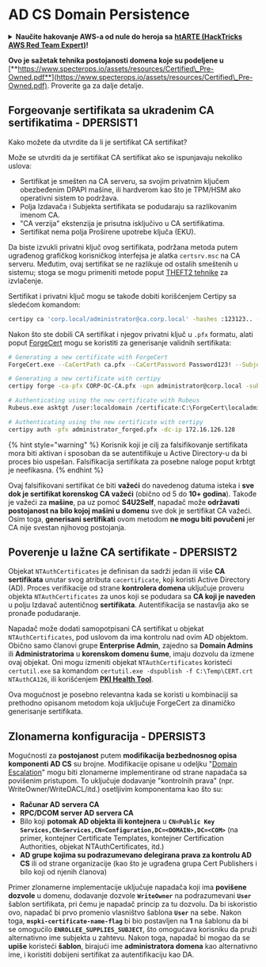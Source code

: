 # AD CS Domain Persistence

<details>

<summary><strong>Naučite hakovanje AWS-a od nule do heroja sa</strong> <a href="https://training.hacktricks.xyz/courses/arte"><strong>htARTE (HackTricks AWS Red Team Expert)</strong></a><strong>!</strong></summary>

Drugi načini podrške HackTricks-u:

* Ako želite da vidite **vašu kompaniju reklamiranu na HackTricks-u** ili **preuzmete HackTricks u PDF formatu** proverite [**SUBSCRIPTION PLANS**](https://github.com/sponsors/carlospolop)!
* Nabavite [**zvanični PEASS & HackTricks swag**](https://peass.creator-spring.com)
* Otkrijte [**The PEASS Family**](https://opensea.io/collection/the-peass-family), našu kolekciju ekskluzivnih [**NFT-ova**](https://opensea.io/collection/the-peass-family)
* **Pridružite se** 💬 [**Discord grupi**](https://discord.gg/hRep4RUj7f) ili [**telegram grupi**](https://t.me/peass) ili nas **pratite** na **Twitter-u** 🐦 [**@carlospolopm**](https://twitter.com/hacktricks\_live)**.**
* **Podelite svoje hakovanje trikove slanjem PR-ova na** [**HackTricks**](https://github.com/carlospolop/hacktricks) i [**HackTricks Cloud**](https://github.com/carlospolop/hacktricks-cloud) github repozitorijume.

</details>

**Ovo je sažetak tehnika postojanosti domena koje su podeljene u** [**https://www.specterops.io/assets/resources/Certified\_Pre-Owned.pdf**](https://www.specterops.io/assets/resources/Certified\_Pre-Owned.pdf). Proverite ga za dalje detalje.

## Forgeovanje sertifikata sa ukradenim CA sertifikatima - DPERSIST1

Kako možete da utvrdite da li je sertifikat CA sertifikat?

Može se utvrditi da je sertifikat CA sertifikat ako se ispunjavaju nekoliko uslova:

* Sertifikat je smešten na CA serveru, sa svojim privatnim ključem obezbeđenim DPAPI mašine, ili hardverom kao što je TPM/HSM ako operativni sistem to podržava.
* Polja Izdavača i Subjekta sertifikata se podudaraju sa razlikovanim imenom CA.
* "CA verzija" ekstenzija je prisutna isključivo u CA sertifikatima.
* Sertifikat nema polja Proširene upotrebe ključa (EKU).

Da biste izvukli privatni ključ ovog sertifikata, podržana metoda putem ugrađenog grafičkog korisničkog interfejsa je alatka `certsrv.msc` na CA serveru. Međutim, ovaj sertifikat se ne razlikuje od ostalih smeštenih u sistemu; stoga se mogu primeniti metode poput [THEFT2 tehnike](certificate-theft.md#user-certificate-theft-via-dpapi-theft2) za izvlačenje.

Sertifikat i privatni ključ mogu se takođe dobiti korišćenjem Certipy sa sledećom komandom:

```bash
certipy ca 'corp.local/administrator@ca.corp.local' -hashes :123123.. -backup
```

Nakon što ste dobili CA sertifikat i njegov privatni ključ u `.pfx` formatu, alati poput [ForgeCert](https://github.com/GhostPack/ForgeCert) mogu se koristiti za generisanje validnih sertifikata:

```bash
# Generating a new certificate with ForgeCert
ForgeCert.exe --CaCertPath ca.pfx --CaCertPassword Password123! --Subject "CN=User" --SubjectAltName localadmin@theshire.local --NewCertPath localadmin.pfx --NewCertPassword Password123!

# Generating a new certificate with certipy
certipy forge -ca-pfx CORP-DC-CA.pfx -upn administrator@corp.local -subject 'CN=Administrator,CN=Users,DC=CORP,DC=LOCAL'

# Authenticating using the new certificate with Rubeus
Rubeus.exe asktgt /user:localdomain /certificate:C:\ForgeCert\localadmin.pfx /password:Password123!

# Authenticating using the new certificate with certipy
certipy auth -pfx administrator_forged.pfx -dc-ip 172.16.126.128
```

{% hint style="warning" %}
Korisnik koji je cilj za falsifikovanje sertifikata mora biti aktivan i sposoban da se autentifikuje u Active Directory-u da bi proces bio uspešan. Falsifikacija sertifikata za posebne naloge poput krbtgt je neefikasna.
{% endhint %}

Ovaj falsifikovani sertifikat će biti **važeći** do navedenog datuma isteka i **sve dok je sertifikat korenskog CA važeći** (obično od 5 do **10+ godina**). Takođe je važeći za **mašine**, pa uz pomoć **S4U2Self**, napadač može **održavati postojanost na bilo kojoj mašini u domenu** sve dok je sertifikat CA važeći.\
Osim toga, **generisani sertifikati** ovom metodom **ne mogu biti povučeni** jer CA nije svestan njihovog postojanja.

## Poverenje u lažne CA sertifikate - DPERSIST2

Objekat `NTAuthCertificates` je definisan da sadrži jedan ili više **CA sertifikata** unutar svog atributa `cacertificate`, koji koristi Active Directory (AD). Proces verifikacije od strane **kontrolera domena** uključuje proveru objekta `NTAuthCertificates` za unos koji se podudara sa **CA koji je naveden** u polju Izdavač autentičnog **sertifikata**. Autentifikacija se nastavlja ako se pronađe podudaranje.

Napadač može dodati samopotpisani CA sertifikat u objekat `NTAuthCertificates`, pod uslovom da ima kontrolu nad ovim AD objektom. Obično samo članovi grupe **Enterprise Admin**, zajedno sa **Domain Admins** ili **Administratorima** u **korenskom domenu šume**, imaju dozvolu da izmene ovaj objekat. Oni mogu izmeniti objekat `NTAuthCertificates` koristeći `certutil.exe` sa komandom `certutil.exe -dspublish -f C:\Temp\CERT.crt NTAuthCA126`, ili korišćenjem [**PKI Health Tool**](https://docs.microsoft.com/en-us/troubleshoot/windows-server/windows-security/import-third-party-ca-to-enterprise-ntauth-store#method-1---import-a-certificate-by-using-the-pki-health-tool).

Ova mogućnost je posebno relevantna kada se koristi u kombinaciji sa prethodno opisanom metodom koja uključuje ForgeCert za dinamičko generisanje sertifikata.

## Zlonamerna konfiguracija - DPERSIST3

Mogućnosti za **postojanost** putem **modifikacija bezbednosnog opisa komponenti AD CS** su brojne. Modifikacije opisane u odeljku "[Domain Escalation](domain-escalation.md)" mogu biti zlonamerne implementirane od strane napadača sa povišenim pristupom. To uključuje dodavanje "kontrolnih prava" (npr. WriteOwner/WriteDACL/itd.) osetljivim komponentama kao što su:

* **Računar AD servera CA**
* **RPC/DCOM server AD servera CA**
* Bilo koji **potomak AD objekta ili kontejnera** u **`CN=Public Key Services,CN=Services,CN=Configuration,DC=<DOMAIN>,DC=<COM>`** (na primer, kontejner Certificate Templates, kontejner Certification Authorities, objekat NTAuthCertificates, itd.)
* **AD grupe kojima su podrazumevano delegirana prava za kontrolu AD CS** ili od strane organizacije (kao što je ugrađena grupa Cert Publishers i bilo koji od njenih članova)

Primer zlonamerne implementacije uključuje napadača koji ima **povišene dozvole** u domenu, dodavanje dozvole **`WriteOwner`** na podrazumevani **`User`** šablon sertifikata, pri čemu je napadač princip za tu dozvolu. Da bi iskoristio ovo, napadač bi prvo promenio vlasništvo šablona **`User`** na sebe. Nakon toga, **`mspki-certificate-name-flag`** bi bio postavljen na **1** na šablonu da bi se omogućilo **`ENROLLEE_SUPPLIES_SUBJECT`**, što omogućava korisniku da pruži alternativno ime subjekta u zahtevu. Nakon toga, napadač bi mogao da se **upiše** koristeći **šablon**, birajući ime **administratora domena** kao alternativno ime, i koristiti dobijeni sertifikat za autentifikaciju kao DA.
